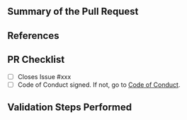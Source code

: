 <!-- Enter a brief description/summary of your PR here. What does it fix/what does it change/how was it tested (even manually, if necessary)? -->
## Summary of the Pull Request

<!-- Other than the issue solved, is this relevant to any other issues/existing PRs? -->
## References

<!-- Please review the items on the PR checklist before submitting-->
## PR Checklist
* [ ] Closes Issue #xxx
* [ ] Code of Conduct signed. If not, go to [Code of Conduct](https://github.com/Azure/data-product-batch/blob/main/CODE_OF_CONDUCT.md).

<!-- Describe how you validated the behavior. Add automated tests wherever possible, but list manual validation steps taken as well -->
## Validation Steps Performed
